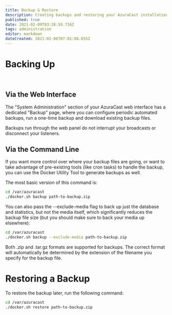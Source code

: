 ```yaml
---
title: Backup & Restore
description: Creating backups and restoring your AzuraCast installation from them
published: true
date: 2021-02-09T03:28:59.716Z
tags: administration
editor: markdown
dateCreated: 2021-02-06T07:01:08.655Z
---
```


# Backing Up

<br>

## Via the Web Interface

The "System Administration" section of your AzuraCast web interface has a dedicated "Backup" page, where you can configure periodic automated backups, run a one-time backup and download existing backup files.

Backups run through the web panel do not interrupt your broadcasts or disconnect your listeners.

## Via the Command Line

If you want more control over where your backup files are going, or want to take advantage of pre-existing tools (like cron tasks) to handle the backup, you can use the Docker Utility Tool to generate backups as well.

The most basic version of this command is:

```bash
cd /var/azuracast
./docker.sh backup path-to-backup.zip
```

You can also pass the --exclude-media flag to back up just the database and statistics, but not the media itself, which significantly reduces the backup file size (but you should make sure to back your media up elsewhere):

```bash
cd /var/azuracast
./docker.sh backup --exclude-media path-to-backup.zip
```

Both .zip and .tar.gz formats are supported for backups. The correct format will automatically be determined by the extension of the filename you specify for the backup file.

# Restoring a Backup

To restore the backup later, run the following command:

```bash
cd /var/azuracast
./docker.sh restore path-to-backup.zip
```